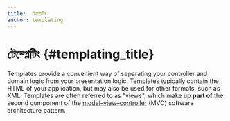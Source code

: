 ```yaml
---
title:  টেম্প্লেটিং
anchor: templating
---
```


# টেম্প্লেটিং {#templating_title}

Templates provide a convenient way of separating your controller and domain logic from your presentation logic.
Templates typically contain the HTML of your application, but may also be used for other formats, such as XML.
Templates are often referred to as "views", which make up **part of** the second component of the
[model–view–controller](/pages/Design-Patterns.html#model-view-controller) (MVC) software architecture pattern.